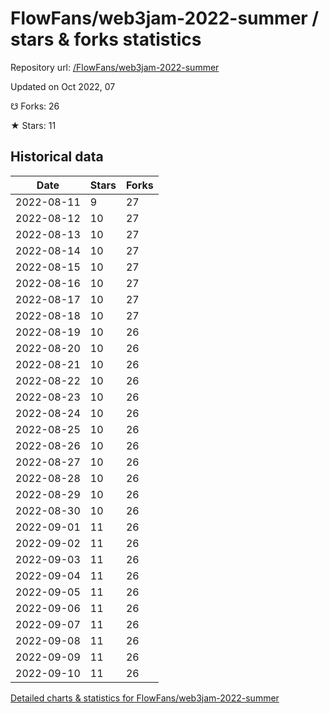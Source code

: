 # FlowFans/web3jam-2022-summer / stars & forks statistics

Repository url: [/FlowFans/web3jam-2022-summer](https://github.com/FlowFans/web3jam-2022-summer)

Updated on Oct 2022, 07

☋ Forks: 26

★ Stars: 11

## Historical data
| Date | Stars | Forks |
|------|-------|-------|
| 2022-08-11 | 9 | 27 | 
| 2022-08-12 | 10 | 27 | 
| 2022-08-13 | 10 | 27 | 
| 2022-08-14 | 10 | 27 | 
| 2022-08-15 | 10 | 27 | 
| 2022-08-16 | 10 | 27 | 
| 2022-08-17 | 10 | 27 | 
| 2022-08-18 | 10 | 27 | 
| 2022-08-19 | 10 | 26 | 
| 2022-08-20 | 10 | 26 | 
| 2022-08-21 | 10 | 26 | 
| 2022-08-22 | 10 | 26 | 
| 2022-08-23 | 10 | 26 | 
| 2022-08-24 | 10 | 26 | 
| 2022-08-25 | 10 | 26 | 
| 2022-08-26 | 10 | 26 | 
| 2022-08-27 | 10 | 26 | 
| 2022-08-28 | 10 | 26 | 
| 2022-08-29 | 10 | 26 | 
| 2022-08-30 | 10 | 26 | 
| 2022-09-01 | 11 | 26 | 
| 2022-09-02 | 11 | 26 | 
| 2022-09-03 | 11 | 26 | 
| 2022-09-04 | 11 | 26 | 
| 2022-09-05 | 11 | 26 | 
| 2022-09-06 | 11 | 26 | 
| 2022-09-07 | 11 | 26 | 
| 2022-09-08 | 11 | 26 | 
| 2022-09-09 | 11 | 26 | 
| 2022-09-10 | 11 | 26 | 


[Detailed charts & statistics for FlowFans/web3jam-2022-summer](https://reviewgithub.com/rep/FlowFans/web3jam-2022-summer)
